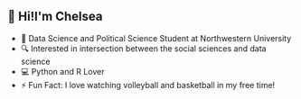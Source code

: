 ## 👋 Hi!I'm Chelsea

- 🏫 Data Science and Political Science Student at Northwestern University
- 🔍 Interested in intersection between the social sciences and data science
- 💻 Python and R Lover
- ⚡ Fun Fact: I love watching volleyball and basketball in my free time! 

<!--
**chelseanelson/chelseanelson** is a ✨ _special_ ✨ repository because its `README.md` (this file) appears on your GitHub profile.

Here are some ideas to get you started:

- 🔭 I’m currently working on ...
- 🌱 I’m currently learning ...
- 👯 I’m looking to collaborate on ...
- 🤔 I’m looking for help with ...
- 💬 Ask me about ...
- 📫 How to reach me: ...
- 😄 Pronouns: ...
- ⚡ Fun fact: ...

👋 Hi! I’m Sarah
🔧 Engineer, Data Scientist and Python/R ninja
🤓 PhD Student at UC Berkeley
📚 2021 Fulbright-Elsevier Award holder for Data and Analytics
🔍 Mixed methods researcher on topics including online abuse, trust protocols and cyber-physical threat
Formerly:

🏎 Modelling & Decision Sciences at McLaren Applied
📈 Algorithmic cryptocurrency and blockchain data modelling
👩🏼‍🎓 General Engineering BA/MA & Manufacturing MEng @ University of Cambridge
🖌 IMechE Scholarship Visionary of the Year (2017), James Clayton Undergraduate Scholar (2012-16)
Also:

🏍 Doer of stupid things on two wheels
🛩 Doer of less stupid things with wings
🚘 Doer of fast things with engines
🪴 Unsuccesful parent of house plants

-->
